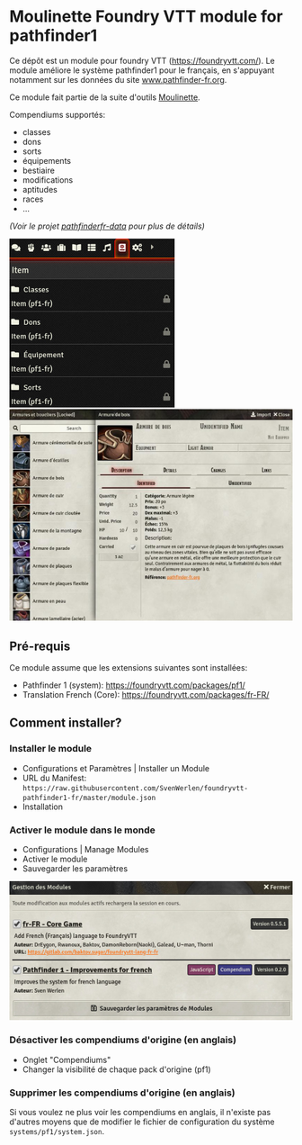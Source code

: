 # Moulinette Foundry VTT module for pathfinder1

Ce dépôt est un module pour foundry VTT (https://foundryvtt.com/).
Le module améliore le système pathfinder1 pour le français, en s'appuyant notamment sur les données du site www.pathfinder-fr.org.

Ce module fait partie de la suite d'outils [Moulinette](https://github.com/SvenWerlen/moulinette).

Compendiums supportés:
* classes
* dons
* sorts
* équipements
* bestiaire
* modifications
* aptitudes
* races
* ...

_(Voir le projet [pathfinderfr-data](https://github.com/SvenWerlen/pathfinderfr-data/blob/master/foundryvtt/README.md) pour plus de détails)_

![Compendiums](/doc/img/compendiums.jpg)
![Armors](/doc/img/armors.jpg)

## Pré-requis

Ce module assume que les extensions suivantes sont installées:
* Pathfinder 1 (system): https://foundryvtt.com/packages/pf1/
* Translation French (Core): https://foundryvtt.com/packages/fr-FR/

## Comment installer?

### Installer le module 

* Configurations et Paramètres | Installer un Module
* URL du Manifest: `https://raw.githubusercontent.com/SvenWerlen/foundryvtt-pathfinder1-fr/master/module.json`
* Installation

### Activer le module dans le monde

* Configurations | Manage Modules
* Activer le module
* Sauvegarder les paramètres

![Config](/doc/img/config.jpg)

### Désactiver les compendiums d'origine (en anglais)

* Onglet "Compendiums"
* Changer la visibilité de chaque pack d'origine (pf1)

### Supprimer les compendiums d'origine (en anglais)

Si vous voulez ne plus voir les compendiums en anglais, il n'existe pas d'autres moyens que de modifier le fichier
de configuration du système `systems/pf1/system.json`.

